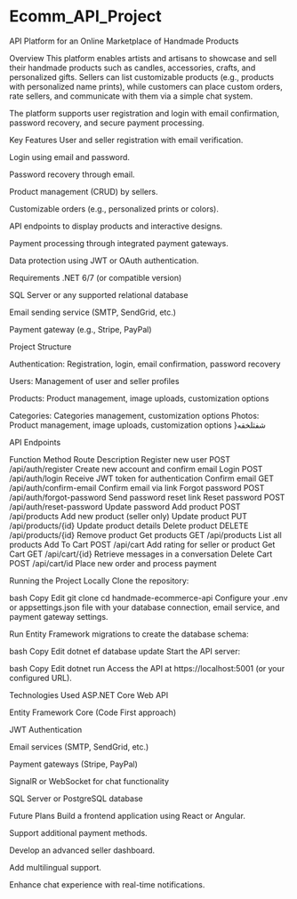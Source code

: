# Ecomm_API_Project
API Platform for an Online Marketplace of Handmade Products

Overview
This platform enables artists and artisans to showcase and sell their handmade products such as candles, accessories, crafts, and personalized gifts. Sellers can list customizable products (e.g., products with personalized name prints), while customers can place custom orders, rate sellers, and communicate with them via a simple chat system.

The platform supports user registration and login with email confirmation, password recovery, and secure payment processing.

Key Features
User and seller registration with email verification.

Login using email and password.

Password recovery through email.

Product management (CRUD) by sellers.

Customizable orders (e.g., personalized prints or colors).

API endpoints to display products and interactive designs.

Payment processing through integrated payment gateways.

Data protection using JWT or OAuth authentication.


Requirements
.NET 6/7 (or compatible version)

SQL Server or any supported relational database

Email sending service (SMTP, SendGrid, etc.)

Payment gateway (e.g., Stripe, PayPal)


Project Structure

Authentication: Registration, login, email confirmation, password recovery

Users: Management of user and seller profiles

Products: Product management, image uploads, customization options

Categories: Categories management, customization options
Photos: Product management, image uploads, customization options
}شفثلخقه

API Endpoints

Function	Method	Route	Description
Register new user	POST	/api/auth/register	Create new account and confirm email
Login	POST	/api/auth/login	Receive JWT token for authentication
Confirm email	GET	/api/auth/confirm-email	Confirm email via link
Forgot password	POST	/api/auth/forgot-password	Send password reset link
Reset password	POST	/api/auth/reset-password	Update password
Add product	POST	/api/products	Add new product (seller only)
Update product	PUT	/api/products/{id}	Update product details
Delete product	DELETE	/api/products/{id}	Remove product
Get products	GET	/api/products	List all products
Add To Cart	POST	/api/cart	Add rating for seller or product
Get Cart	GET	/api/cart/{id}	Retrieve messages in a conversation
Delete Cart	POST	/api/cart/id Place new order and process payment

Running the Project Locally
Clone the repository:

bash
Copy
Edit
git clone 
cd handmade-ecommerce-api
Configure your .env or appsettings.json file with your database connection, email service, and payment gateway settings.

Run Entity Framework migrations to create the database schema:

bash
Copy
Edit
dotnet ef database update
Start the API server:

bash
Copy
Edit
dotnet run
Access the API at https://localhost:5001 (or your configured URL).

Technologies Used
ASP.NET Core Web API

Entity Framework Core (Code First approach)

JWT Authentication

Email services (SMTP, SendGrid, etc.)

Payment gateways (Stripe, PayPal)

SignalR or WebSocket for chat functionality

SQL Server or PostgreSQL database

Future Plans
Build a frontend application using React or Angular.

Support additional payment methods.

Develop an advanced seller dashboard.

Add multilingual support.

Enhance chat experience with real-time notifications.

